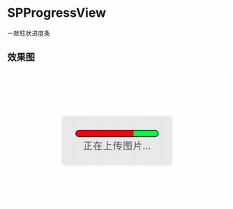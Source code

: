 # SPProgressView
一款柱状进度条

## 效果图
![image](https://github.com/SPStore/SPProgressView/blob/master/Images/136DAE62EC30DFD215403E5A5107CA8B.jpg)
